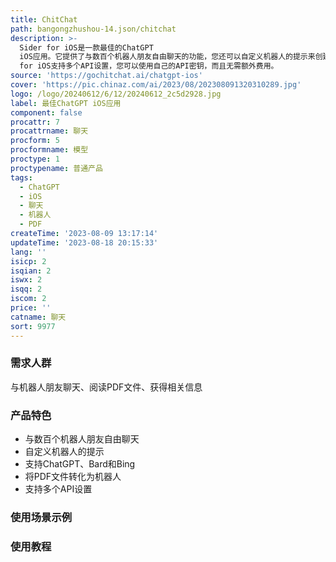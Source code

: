 ```yaml
---
title: ChitChat
path: bangongzhushou-14.json/chitchat
description: >-
  Sider for iOS是一款最佳的ChatGPT
  iOS应用。它提供了与数百个机器人朋友自由聊天的功能，您还可以自定义机器人的提示来创建最了解您的机器人朋友。除了ChatGPT，它还支持其他专业机器人，包括Bard和Bing，并持续更新。您还可以将PDF文件转化为机器人，帮助您更快更好地理解文本内容。Sider
  for iOS支持多个API设置，您可以使用自己的API密钥，而且无需额外费用。
source: 'https://gochitchat.ai/chatgpt-ios'
cover: 'https://pic.chinaz.com/ai/2023/08/202308091320310289.jpg'
logo: /logo/20240612/6/12/20240612_2c5d2928.jpg
label: 最佳ChatGPT iOS应用
component: false
procattr: 7
procattrname: 聊天
procform: 5
procformname: 模型
proctype: 1
proctypename: 普通产品
tags:
  - ChatGPT
  - iOS
  - 聊天
  - 机器人
  - PDF
createTime: '2023-08-09 13:17:14'
updateTime: '2023-08-18 20:15:33'
lang: ''
isicp: 2
isqian: 2
iswx: 2
isqq: 2
iscom: 2
price: ''
catname: 聊天
sort: 9977
---
```




### 需求人群
与机器人朋友聊天、阅读PDF文件、获得相关信息

### 产品特色
- 与数百个机器人朋友自由聊天
- 自定义机器人的提示
- 支持ChatGPT、Bard和Bing
- 将PDF文件转化为机器人
- 支持多个API设置

### 使用场景示例


### 使用教程


  
